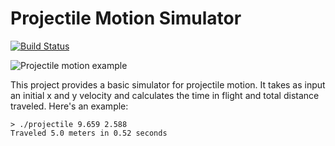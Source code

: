 Projectile Motion Simulator
===========================

[![Build Status](https://travis-ci.org/jncraton/projectilesim.svg?branch=master)](https://travis-ci.org/jncraton/projectilesim)

![Projectile motion example](https://upload.wikimedia.org/wikipedia/commons/thumb/6/61/Ideal_projectile_motion_for_different_angles.svg/800px-Ideal_projectile_motion_for_different_angles.svg.png)

This project provides a basic simulator for projectile motion. It takes as input an initial x and y velocity and calculates the time in flight and total distance traveled. Here's an example:

```
> ./projectile 9.659 2.588
Traveled 5.0 meters in 0.52 seconds
```
